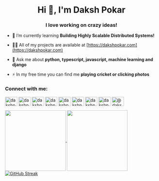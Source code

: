 <h1 align="center">Hi 👋, I'm Daksh Pokar</h1>
<h3 align="center">I love working on crazy ideas!</h3>

- 🌱 I’m currently learning **Building Highly Scalable Distributed Systems!**

- 👨‍💻 All of my projects are available at [https://dakshpokar.com](https://dakshpokar.com)

- 💬 Ask me about **python, typescript, javascript, machine learning and django**

- ⚡ In my free time you can find me **playing cricket or clicking photos**

<p align="left">
<h3 align="left">Connect with me:</h3>
<a href="https://twitter.com/dakshpokar" target="blank"><img align="center" src="https://cdn.jsdelivr.net/npm/simple-icons@3.0.1/icons/twitter.svg" alt="dakshpokar" height="30" width="40" /></a>
<a href="https://linkedin.com/in/dakshpokar" target="blank"><img align="center" src="https://cdn.jsdelivr.net/npm/simple-icons@3.0.1/icons/linkedin.svg" alt="dakshpokar" height="30" width="40" /></a>
<a href="https://fb.com/dakshpokar" target="blank"><img align="center" src="https://cdn.jsdelivr.net/npm/simple-icons@3.0.1/icons/facebook.svg" alt="dakshpokar" height="30" width="40" /></a>
<a href="https://instagram.com/dakshpokar98" target="blank"><img align="center" src="https://cdn.jsdelivr.net/npm/simple-icons@3.0.1/icons/instagram.svg" alt="dakshpokar98" height="30" width="40" /></a>
<a href="https://www.codechef.com/users/dakshpokar" target="blank"><img align="center" src="https://cdn.jsdelivr.net/npm/simple-icons@3.1.0/icons/codechef.svg" alt="dakshpokar" height="30" width="40" /></a>
<a href="https://www.hackerrank.com/dakshpokar" target="blank"><img align="center" src="https://cdn.jsdelivr.net/npm/simple-icons@3.0.1/icons/hackerrank.svg" alt="dakshpokar" height="30" width="40" /></a>
<a href="https://codeforces.com/profile/dakshpokar" target="blank"><img align="center" src="https://cdn.jsdelivr.net/npm/simple-icons@3.0.1/icons/codeforces.svg" alt="dakshpokar" height="30" width="40" /></a>
<a href="https://www.leetcode.com/dakshpokar" target="blank"><img align="center" src="https://cdn.jsdelivr.net/npm/simple-icons@3.0.1/icons/leetcode.svg" alt="dakshpokar" height="30" width="40" /></a>
<a href="https://www.hackerearth.com/@dakshpokar" target="blank"><img align="center" src="https://cdn.jsdelivr.net/npm/simple-icons@3.0.1/icons/hackerearth.svg" alt="@dakshpokar" height="30" width="40" /></a>
</p>

<a href="https://github.com/dakshpokar">
  <img height=200 align="center" src="https://readme-stats-iota-eight.vercel.app/api?username=dakshpokar&include_all_commits=true&show=reviews" />
</a>
<a href="https://github.com/dakshpokar">
  <img height=200 align="center" src="https://readme-stats-iota-eight.vercel.app/api/top-langs?username=dakshpokar&layout=compact&langs_count=8&card_width=320&hide=jupyter%20notebook,css" />
</a>
<a href="https://github.com/dakshpokar"><img src="https://streak-stats.demolab.com?user=dakshpokar" alt="GitHub Streak" /></a>
